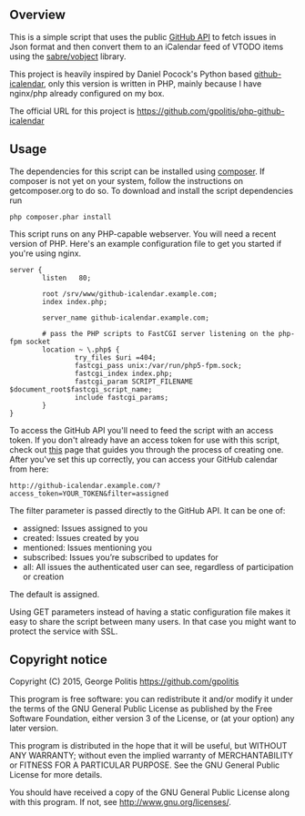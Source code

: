 Overview
--------

This is a simple script that uses the public
[GitHub API](https://developer.github.com/v3/) to fetch issues in Json format
and then convert them to an iCalendar feed of VTODO items using the 
[sabre/vobject](https://github.com/fruux/sabre-vobject) library.

This project is heavily inspired by Daniel Pocock's Python based 
[github-icalendar](https://github.com/dpocock/github-icalendar), only this 
version is written in PHP, mainly because I have nginx/php already configured on
my box.

The official URL for this project is https://github.com/gpolitis/php-github-icalendar

Usage
-----

The dependencies for this script can be installed using
[composer](http://getcomposer.org/). If composer is not yet on your system,
follow the instructions on getcomposer.org to do so. To download and install the
script dependencies run

    php composer.phar install 

This script runs on any PHP-capable webserver. You will need a recent version of
PHP. Here's an example configuration file to get you started if you're using
nginx.


    server {
            listen   80;
    
            root /srv/www/github-icalendar.example.com;
            index index.php;
    
            server_name github-icalendar.example.com;
    
            # pass the PHP scripts to FastCGI server listening on the php-fpm socket
            location ~ \.php$ {
                    try_files $uri =404;
                    fastcgi_pass unix:/var/run/php5-fpm.sock;
                    fastcgi_index index.php;
                    fastcgi_param SCRIPT_FILENAME $document_root$fastcgi_script_name;
                    include fastcgi_params;
            }
    }


To access the GitHub API you'll need to feed the script with an access 
token. If you don't already have an access token for use with this script, check
out [this](https://help.github.com/articles/creating-an-access-token-for-command-line-use/)
page that guides you through the process of creating one. After you've set this
up correctly, you can access your GitHub calendar from here:

    http://github-icalendar.example.com/?access_token=YOUR_TOKEN&filter=assigned 

The filter parameter is passed directly to the GitHub API. It can be one of:

* assigned: Issues assigned to you
* created: Issues created by you
* mentioned: Issues mentioning you
* subscribed: Issues you’re subscribed to updates for
* all: All issues the authenticated user can see, regardless of participation or
  creation

The default is assigned.
    
Using GET parameters instead of having a static configuration file makes it easy
to share the script between many users. In that case you might want to protect
the service with SSL.

Copyright notice
----------------

Copyright (C) 2015, George Politis https://github.com/gpolitis

This program is free software: you can redistribute it and/or modify
it under the terms of the GNU General Public License as published by
the Free Software Foundation, either version 3 of the License, or
(at your option) any later version.

This program is distributed in the hope that it will be useful,
but WITHOUT ANY WARRANTY; without even the implied warranty of
MERCHANTABILITY or FITNESS FOR A PARTICULAR PURPOSE.  See the
GNU General Public License for more details.

You should have received a copy of the GNU General Public License
along with this program.  If not, see <http://www.gnu.org/licenses/>.

